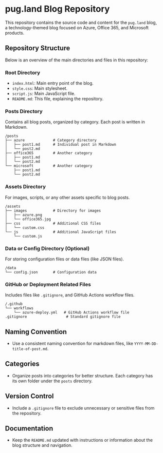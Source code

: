 
# pug.land Blog Repository

This repository contains the source code and content for the `pug.land` blog, a technology-themed blog focused on Azure, Office 365, and Microsoft products.

## Repository Structure

Below is an overview of the main directories and files in this repository:

### Root Directory

- `index.html`: Main entry point of the blog.
- `style.css`: Main stylesheet.
- `script.js`: Main JavaScript file.
- `README.md`: This file, explaining the repository.

### Posts Directory

Contains all blog posts, organized by category. Each post is written in Markdown.

```
/posts
├── azure             # Category directory
│   ├── post1.md      # Individual post in Markdown
│   └── post2.md
├── office365         # Another category
│   ├── post1.md
│   └── post2.md
└── microsoft         # Another category
    ├── post1.md
    └── post2.md
```

### Assets Directory

For images, scripts, or any other assets specific to blog posts.

```
/assets
├── images            # Directory for images
│   ├── azure.png
│   └── office365.jpg
├── css               # Additional CSS files
│   └── custom.css
└── js                # Additional JavaScript files
    └── custom.js
```

### Data or Config Directory (Optional)

For storing configuration files or data files (like JSON files).

```
/data
└── config.json       # Configuration data
```

### GitHub or Deployment Related Files

Includes files like `.gitignore`, and GitHub Actions workflow files.

```
/.github
└── workflows
    └── azure-deploy.yml   # GitHub Actions workflow file
.gitignore                  # Standard gitignore file
```

## Naming Convention

- Use a consistent naming convention for markdown files, like `YYYY-MM-DD-title-of-post.md`.

## Categories

- Organize posts into categories for better structure. Each category has its own folder under the `posts` directory.

## Version Control

- Include a `.gitignore` file to exclude unnecessary or sensitive files from the repository.

## Documentation

- Keep the `README.md` updated with instructions or information about the blog structure and navigation.
